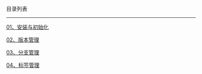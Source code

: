 目录列表

----


[01、安装与初始化](https://github.com/heptaluan/blog/blob/master/git/note/01.md)

[02、版本管理](https://github.com/heptaluan/blog/blob/master/git/note/02.md)

[03、分支管理](https://github.com/heptaluan/blog/blob/master/git/note/03.md)

[04、标签管理](https://github.com/heptaluan/blog/blob/master/git/note/04.md)

